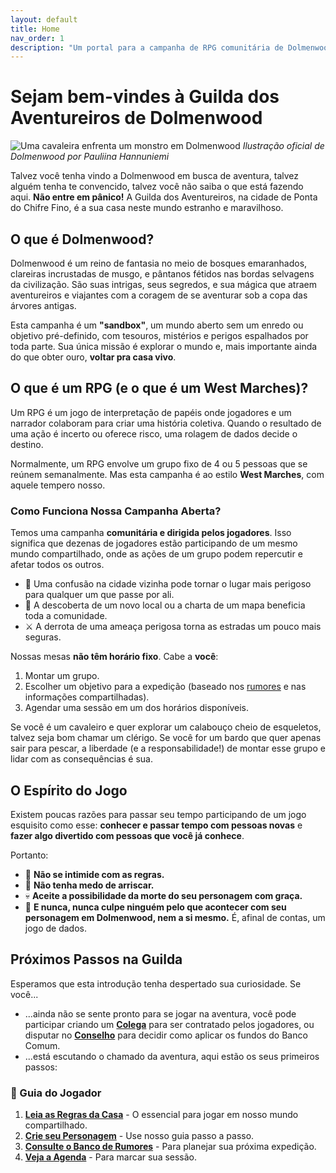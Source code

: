 ```yaml
---
layout: default
title: Home
nav_order: 1
description: "Um portal para a campanha de RPG comunitária de Dolmenwood no Nautilus."
---
```


# Sejam bem-vindes à Guilda dos Aventureiros de Dolmenwood

![Uma cavaleira enfrenta um monstro em Dolmenwood](https://necroticgnome.com/cdn/shop/articles/Pauliina_Hannuniemi_-_Knight_and_Phlegm_Wyrm.jpg?v=1578737762&width=1100)
*Ilustração oficial de Dolmenwood por Pauliina Hannuniemi*

Talvez você tenha vindo a Dolmenwood em busca de aventura, talvez alguém tenha te convencido, talvez você não saiba o que está fazendo aqui. **Não entre em pânico!** A Guilda dos Aventureiros, na cidade de Ponta do Chifre Fino, é a sua casa neste mundo estranho e maravilhoso.

## O que é Dolmenwood?

Dolmenwood é um reino de fantasia no meio de bosques emaranhados, clareiras incrustadas de musgo, e pântanos fétidos nas bordas selvagens da civilização. São suas intrigas, seus segredos, e sua mágica que atraem aventureiros e viajantes com a coragem de se aventurar sob a copa das árvores antigas.

Esta campanha é um **"sandbox"**, um mundo aberto sem um enredo ou objetivo pré-definido, com tesouros, mistérios e perigos espalhados por toda parte. Sua única missão é explorar o mundo e, mais importante ainda do que obter ouro, **voltar pra casa vivo**.

## O que é um RPG (e o que é um West Marches)?

Um RPG é um jogo de interpretação de papéis onde jogadores e um narrador colaboram para criar uma história coletiva. Quando o resultado de uma ação é incerto ou oferece risco, uma rolagem de dados decide o destino.

Normalmente, um RPG envolve um grupo fixo de 4 ou 5 pessoas que se reúnem semanalmente. Mas esta campanha é ao estilo **West Marches**, com aquele tempero nosso.

### Como Funciona Nossa Campanha Aberta?

Temos uma campanha **comunitária e dirigida pelos jogadores**. Isso significa que dezenas de jogadores estão participando de um mesmo mundo compartilhado, onde as ações de um grupo podem repercutir e afetar todos os outros.

*   🏹 Uma confusão na cidade vizinha pode tornar o lugar mais perigoso para qualquer um que passe por ali.
*   🧭 A descoberta de um novo local ou a charta de um mapa beneficia toda a comunidade.
*   ⚔️ A derrota de uma ameaça perigosa torna as estradas um pouco mais seguras.

Nossas mesas **não têm horário fixo**. Cabe a **você**:
1.  Montar um grupo.
2.  Escolher um objetivo para a expedição (baseado nos [rumores](rumores.md) e nas informações compartilhadas).
3.  Agendar uma sessão em um dos horários disponíveis.

Se você é um cavaleiro e quer explorar um calabouço cheio de esqueletos, talvez seja bom chamar um clérigo. Se você for um bardo que quer apenas sair para pescar, a liberdade (e a responsabilidade!) de montar esse grupo e lidar com as consequências é sua.

## O Espírito do Jogo

Existem poucas razões para passar seu tempo participando de um jogo esquisito como esse: **conhecer e passar tempo com pessoas novas** e **fazer algo divertido com pessoas que você já conhece**.

Portanto:
*   🎲 **Não se intimide com as regras.**
*   🌲 **Não tenha medo de arriscar.**
*   💀 **Aceite a possibilidade da morte do seu personagem com graça.**
*   🤝 **E nunca, nunca culpe ninguém pelo que acontecer com seu personagem em Dolmenwood, nem a si mesmo.** É, afinal de contas, um jogo de dados.

## Próximos Passos na Guilda

Esperamos que esta introdução tenha despertado sua curiosidade. Se você...
*   ...ainda não se sente pronto para se jogar na aventura, você pode participar criando um **[Colega](colegoes.md)** para ser contratado pelos jogadores, ou disputar no **[Conselho](conselho.md)** para decidir como aplicar os fundos do Banco Comum.
*   ...está escutando o chamado da aventura, aqui estão os seus primeiros passos:

### 📖 Guia do Jogador
1.  **[Leia as Regras da Casa](regras-da-casa.md)** - O essencial para jogar em nosso mundo compartilhado.
2.  **[Crie seu Personagem](criacao-de-personagem.md)** - Use nosso guia passo a passo.
3.  **[Consulte o Banco de Rumores](rumores.md)** - Para planejar sua próxima expedição.
4.  **[Veja a Agenda](agenda.md)** - Para marcar sua sessão.

